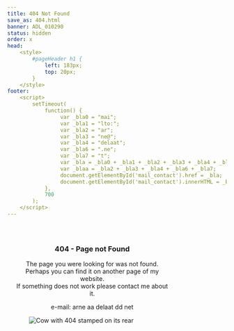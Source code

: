 ```yaml
---
title: 404 Not Found
save_as: 404.html
banner: ADL_010290
status: hidden
order: x
head: 
    <style>
        #pageHeader h1 {
            left: 183px;
            top: 20px;
        }
    </style>
footer:  
    <script>
        setTimeout(
            function() {
                 var _bla0 = "mai";
                 var _bla1 = "lto:";
                 var _bla2 = "ar";
                 var _bla3 = "ne@";
                 var _bla4 = "delaat";
                 var _bla6 = ".ne";
                 var _bla7 = "t";
                 var _bla = _bla0 + _bla1 + _bla2 + _bla3 + _bla4 + _bla6 + _bla7;
                 var _blaa = _bla2 + _bla3 + _bla4 + _bla6 + _bla7;
                 document.getElementById('mail_contact').href = _bla;
                 document.getElementById('mail_contact').innerHTML = _blaa;
            },
            700
        );
    </script>
---
```


<div style="margin: 25px 20px 0px 20px; text-align: center; float:left; width:350px; display: block;" markdown>

### 404 - Page not Found

The page you were looking for was not found.<br>
Perhaps you can find it on another page of my website.<br>
If something does not work please contact me about it.

e-mail: <a id="mail_contact">arne aa delaat dd net</a>

</div>

<div style="float:left; margin: 0px 55px 30px 50px; width:367px; display: block;">
    <img src="/static/base/images_404/404.jpg" alt="Cow with 404 stamped on its rear">
</div>
